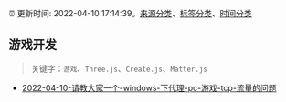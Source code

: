 :alarm_clock: 更新时间: 2022-04-10 17:14:39。[来源分类](../README.md)、[标签分类](../TAGS.md)、[时间分类](../TIMELINE.md)

## 游戏开发


> 关键字：`游戏`、`Three.js`、`Create.js`、`Matter.js`



- [2022-04-10-请教大家一个-windows-下代理-pc-游戏-tcp-流量的问题](https://www.v2ex.com/t/846155) 